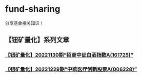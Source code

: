 # fund-sharing

分享基金相关知识！


## 【钮矿量化】系列文章

### <a href="https://github.com/nq-project/fund-sharing/blob/main/docs/%E3%80%90%E9%92%AE%E7%9F%BF%E9%87%8F%E5%8C%96%E3%80%9120221130%E6%9C%9F%E2%80%9C%E6%8B%9B%E5%95%86%E4%B8%AD%E8%AF%81%E7%99%BD%E9%85%92%E6%8C%87%E6%95%B0A(161725)%E2%80%9D.md" target="_blank">【钮矿量化】20221130期“招商中证白酒指数A(161725)”</a> 



### <a href="https://github.com/nq-project/fund-sharing/blob/main/docs/%E3%80%90%E9%92%AE%E7%9F%BF%E9%87%8F%E5%8C%96%E3%80%9120221229%E6%9C%9F%E2%80%9C%E4%B8%AD%E6%AC%A7%E5%8C%BB%E7%96%97%E5%88%9B%E6%96%B0%E8%82%A1%E7%A5%A8A(006228)%E2%80%9D.md" target="_blank">【钮矿量化】20221229期“中欧医疗创新股票A(006228)”</a> 

